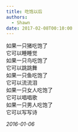 ```yaml
---
title: 吃饱以后
authors:
  - Shawn
date: 2017-02-08T00:10:00
---  
```


如果一只猪吃饱了  
它可以睡睡觉  
如果一只鸟吃饱了    
它可以跳跳舞    
如果一只鱼吃饱了  
它可以流流泪  
如果一只女人吃饱了  
它可以唱唱歌  
如果一只男人吃饱了  
它可以写写诗

*2016-01-06*